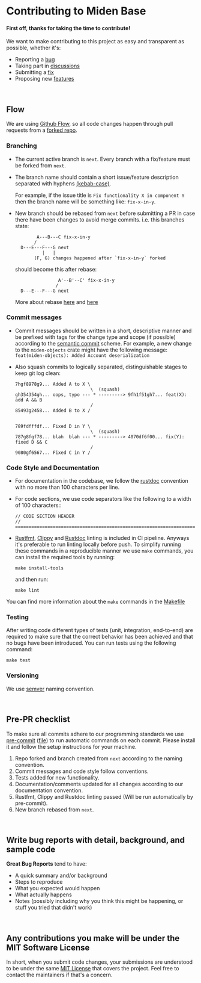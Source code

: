 # Contributing to Miden Base

#### First off, thanks for taking the time to contribute!

We want to make contributing to this project as easy and transparent as possible, whether it's:

- Reporting a [bug](https://github.com/0xMiden/miden-base/issues/new?assignees=&labels=bug&projects=&template=1-bugreport.yml)
- Taking part in [discussions](https://github.com/0xMiden/miden-base/discussions)
- Submitting a [fix](https://github.com/0xMiden/miden-base/pulls)
- Proposing new [features](https://github.com/0xMiden/miden-base/issues/new?assignees=&labels=enhancement&projects=&template=2-feature-request.yml)

&nbsp;

## Flow

We are using [Github Flow](https://docs.github.com/en/get-started/quickstart/github-flow), so all code changes happen through pull requests from a [forked repo](https://docs.github.com/en/get-started/quickstart/fork-a-repo).

### Branching

- The current active branch is `next`. Every branch with a fix/feature must be forked from `next`.

- The branch name should contain a short issue/feature description separated with hyphens [(kebab-case)](https://en.wikipedia.org/wiki/Letter_case#Kebab_case).

  For example, if the issue title is `Fix functionality X in component Y` then the branch name will be something like: `fix-x-in-y`.

- New branch should be rebased from `next` before submitting a PR in case there have been changes to avoid merge commits.
  i.e. this branches state:

  ```
          A---B---C fix-x-in-y
         /
    D---E---F---G next
            |   |
         (F, G) changes happened after `fix-x-in-y` forked
  ```

  should become this after rebase:

  ```
                  A'--B'--C' fix-x-in-y
                 /
    D---E---F---G next
  ```

  More about rebase [here](https://git-scm.com/docs/git-rebase) and [here](https://www.atlassian.com/git/tutorials/rewriting-history/git-rebase#:~:text=What%20is%20git%20rebase%3F,of%20a%20feature%20branching%20workflow.)

### Commit messages

- Commit messages should be written in a short, descriptive manner and be prefixed with tags for the change type and scope (if possible) according to the [semantic commit](https://gist.github.com/joshbuchea/6f47e86d2510bce28f8e7f42ae84c716) scheme.
  For example, a new change to the `miden-objects` crate might have the following message: `feat(miden-objects): Added Account deserialization`

- Also squash commits to logically separated, distinguishable stages to keep git log clean:

  ```
  7hgf8978g9... Added A to X \
                              \  (squash)
  gh354354gh... oops, typo --- * ---------> 9fh1f51gh7... feat(X): add A && B
                              /
  85493g2458... Added B to X /


  789fdfffdf... Fixed D in Y \
                              \  (squash)
  787g8fgf78... blah  blah --- * ---------> 4070df6f00... fix(Y): fixed D && C
                              /
  9080gf6567... Fixed C in Y /
  ```

### Code Style and Documentation

- For documentation in the codebase, we follow the [rustdoc](https://doc.rust-lang.org/rust-by-example/meta/doc.html) convention with no more than 100 characters per line.
- For code sections, we use code separators like the following to a width of 100 characters::

  ```
  // CODE SECTION HEADER
  // ================================================================================
  ```

- [Rustfmt](https://github.com/rust-lang/rustfmt), [Clippy](https://github.com/rust-lang/rust-clippy) and [Rustdoc](https://doc.rust-lang.org/rustdoc/index.html) linting is included in CI pipeline. Anyways it's preferable to run linting locally before push. To simplify running these commands in a reproducible manner we use `make` commands, you can install the required tools by running:

  ```
  make install-tools
  ```

  and then run:

  ```
  make lint
  ```

You can find more information about the `make` commands in the [Makefile](Makefile)

### Testing

After writing code different types of tests (unit, integration, end-to-end) are required to make sure that the correct behavior has been achieved and that no bugs have been introduced. You can run tests using the following command:

```
make test
```

### Versioning

We use [semver](https://semver.org/) naming convention.

&nbsp;

## Pre-PR checklist

To make sure all commits adhere to our programming standards we use [pre-commit](https://pre-commit.com/) ([file](.pre-commit-config.yaml)) to run automatic commands on each commit. Please install it and follow the setup instructions for your machine.

1. Repo forked and branch created from `next` according to the naming convention.
2. Commit messages and code style follow conventions.
3. Tests added for new functionality.
4. Documentation/comments updated for all changes according to our documentation convention.
5. Rustfmt, Clippy and Rustdoc linting passed (Will be run automatically by pre-commit).
6. New branch rebased from `next`.

&nbsp;

## Write bug reports with detail, background, and sample code

**Great Bug Reports** tend to have:

- A quick summary and/or background
- Steps to reproduce
- What you expected would happen
- What actually happens
- Notes (possibly including why you think this might be happening, or stuff you tried that didn't work)

&nbsp;

## Any contributions you make will be under the MIT Software License

In short, when you submit code changes, your submissions are understood to be under the same [MIT License](http://choosealicense.com/licenses/mit/) that covers the project. Feel free to contact the maintainers if that's a concern.
